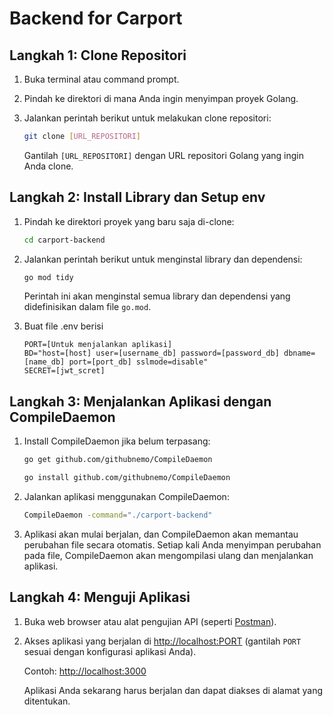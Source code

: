 # Backend for Carport

## Langkah 1: Clone Repositori

1. Buka terminal atau command prompt.
2. Pindah ke direktori di mana Anda ingin menyimpan proyek Golang.
3. Jalankan perintah berikut untuk melakukan clone repositori:

   ```bash
   git clone [URL_REPOSITORI]
   ```

   Gantilah `[URL_REPOSITORI]` dengan URL repositori Golang yang ingin Anda clone.

## Langkah 2: Install Library dan Setup env

1. Pindah ke direktori proyek yang baru saja di-clone:

   ```bash
   cd carport-backend
   ```

2. Jalankan perintah berikut untuk menginstal library dan dependensi:

   ```bash
   go mod tidy
   ```

   Perintah ini akan menginstal semua library dan dependensi yang didefinisikan dalam file `go.mod`.

3. Buat file .env berisi

   ```
   PORT=[Untuk menjalankan aplikasi]
   BD="host=[host] user=[username_db] password=[password_db] dbname=[name_db] port=[port_db] sslmode=disable"
   SECRET=[jwt_scret]
   ```

## Langkah 3: Menjalankan Aplikasi dengan CompileDaemon

1. Install CompileDaemon jika belum terpasang:

   ```bash
   go get github.com/githubnemo/CompileDaemon
   ```

   ```bash
   go install github.com/githubnemo/CompileDaemon
   ```

2. Jalankan aplikasi menggunakan CompileDaemon:

   ```bash
   CompileDaemon -command="./carport-backend"
   ```

3. Aplikasi akan mulai berjalan, dan CompileDaemon akan memantau perubahan file secara otomatis. Setiap kali Anda menyimpan perubahan pada file, CompileDaemon akan mengompilasi ulang dan menjalankan aplikasi.

## Langkah 4: Menguji Aplikasi

1. Buka web browser atau alat pengujian API (seperti [Postman](https://www.postman.com/)).
2. Akses aplikasi yang berjalan di [http://localhost:PORT](http://localhost:PORT) (gantilah `PORT` sesuai dengan konfigurasi aplikasi Anda).

   Contoh: [http://localhost:3000](http://localhost:3000)

   Aplikasi Anda sekarang harus berjalan dan dapat diakses di alamat yang ditentukan.
